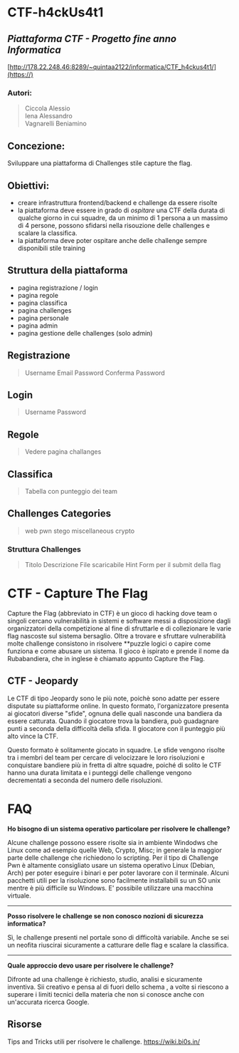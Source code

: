 # CTF-h4ckUs4t1

## _Piattaforma CTF - Progetto fine anno Informatica_

[http://178.22.248.46:8289/~quintaa2122/informatica/CTF_h4ckus4t1/](https://)

### Autori:

> Ciccola Alessio <br>
> Iena Alessandro <br>
> Vagnarelli Beniamino

## Concezione:

Sviluppare una piattaforma di Challenges stile capture the flag.

## Obiettivi:

- creare infrastruttura frontend/backend e challenge da essere risolte
- la piattaforma deve essere in grado di _ospitare_ una CTF della durata di qualche giorno in cui squadre, da un minimo di 1 persona a un massimo di 4 persone, possono sfidarsi nella risouzione delle challenges e scalare la classifica.
- la piattaforma deve poter ospitare anche delle challenge sempre disponibili stile training

## Struttura della piattaforma

- pagina registrazione / login
- pagina regole
- pagina classifica
- pagina challenges
- pagina personale
- pagina admin
- pagina gestione delle challenges (solo admin)

## Registrazione

> Username
> Email
> Password
> Conferma Password

## Login

> Username
> Password

## Regole

> Vedere pagina challanges

## Classifica

> Tabella con punteggio dei team

## Challenges Categories

> web
> pwn
> stego
> miscellaneous
> crypto

### Struttura Challenges

> Titolo
> Descrizione
> File scaricabile
> Hint
> Form per il submit della flag

# CTF - Capture The Flag

Capture the Flag (abbreviato in CTF) è un gioco di hacking dove team o singoli cercano vulnerabilità in sistemi e software messi a disposizione dagli organizzatori della competizione al fine di sfruttarle e di collezionare le varie flag nascoste sul sistema bersaglio. Oltre a trovare e sfruttare vulnerabilità molte challenge consistono in risolvere **puzzle logici o capire come funziona e come abusare un sistema. Il gioco è ispirato e prende il nome da Rubabandiera, che in inglese è chiamato appunto Capture the Flag.

## CTF - Jeopardy

Le CTF di tipo Jeopardy sono le più note, poichè sono adatte per essere disputate su piattaforme online. In questo formato, l'organizzatore presenta ai giocatori diverse "sfide", ognuna delle quali nasconde una bandiera da essere catturata. Quando il giocatore trova la bandiera, può guadagnare punti a seconda della difficoltà della sfida. Il giocatore con il punteggio più alto vince la CTF.

Questo formato è solitamente giocato in squadre. Le sfide vengono risolte tra i membri del team per cercare di velocizzare le loro risoluzioni e conquistare bandiere più in fretta di altre squadre, poiché di solito le CTF hanno una durata limitata e i punteggi delle challenge vengono decrementati a seconda del numero delle risoluzioni.

# FAQ

**Ho bisogno di un sistema operativo particolare per risolvere le challenge?**

Alcune challenge possono essere risolte sia in ambiente Windodws che Linux come ad esempio quelle Web, Crypto, Misc; in generale la maggior parte delle challenge che richiedono lo scripting.
Per il tipo di Challenge Pwn è altamente consigliato usare un sistema operativo Linux (Debian, Arch) per poter eseguire i binari e per poter lavorare con il terminale. Alcuni pacchetti utili per la risoluzione sono facilmente installabili su un SO unix mentre è più difficile su Windows.
E' possibile utilizzare una macchina virtuale.

---

**Posso risolvere le challenge se non conosco nozioni di sicurezza informatica?**

Sì, le challenge presenti nel portale sono di difficoltà variabile.
Anche se sei un neofita riuscirai sicuramente a catturare delle flag e scalare la classifica.

---



**Quale approccio devo usare per risolvere le challenge?**

Difronte ad una challenge è richiesto, studio, analisi e sicuramente inventiva. Sii creativo e pensa al di fuori dello schema , a volte si riescono a superare i limiti tecnici della materia che non si conosce anche con un'accurata ricerca Google.


## Risorse 
Tips and Tricks utili per risolvere le challenge.
https://wiki.bi0s.in/
